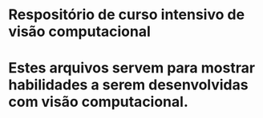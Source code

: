# Respositório de curso intensivo de visão computacional

# Estes arquivos servem para mostrar habilidades a serem desenvolvidas com visão computacional.